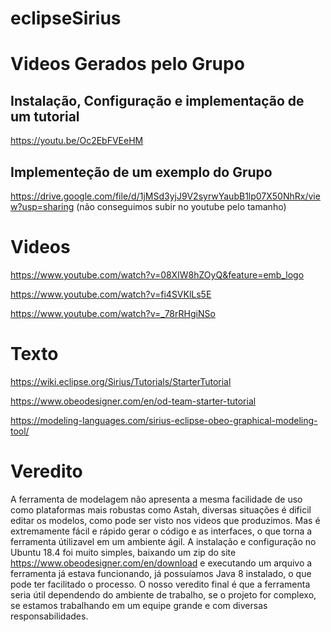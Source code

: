 # eclipseSirius

# Videos Gerados pelo Grupo

## Instalação, Configuração e implementação de um tutorial

https://youtu.be/Oc2EbFVEeHM

## Implementeção de um exemplo do Grupo

https://drive.google.com/file/d/1jMSd3yjJ9V2syrwYaubB1lp07X50NhRx/view?usp=sharing
(não conseguimos subir no youtube pelo tamanho)

# Videos

https://www.youtube.com/watch?v=08XIW8hZOyQ&feature=emb_logo

https://www.youtube.com/watch?v=fi4SVKlLs5E

https://www.youtube.com/watch?v=_78rRHgiNSo

# Texto

https://wiki.eclipse.org/Sirius/Tutorials/StarterTutorial

https://www.obeodesigner.com/en/od-team-starter-tutorial

https://modeling-languages.com/sirius-eclipse-obeo-graphical-modeling-tool/

# Veredito

A ferramenta de modelagem não apresenta a mesma facilidade de uso como plataformas mais robustas como Astah, diversas situações é dificil editar os modelos, como pode ser visto nos videos que produzimos. Mas é extremamente fácil e rápido gerar o código e as interfaces, o que torna a ferramenta útilizavel em um ambiente ágil. A instalação e configuração no Ubuntu 18.4 foi muito simples, baixando um zip do site https://www.obeodesigner.com/en/download e executando um arquivo a ferramenta já estava funcionando, já possuíamos Java 8 instalado, o que pode ter facilitado o processo. O nosso veredito final é que a ferramenta seria útil dependendo do ambiente de trabalho, se o projeto for complexo, se estamos trabalhando em um equipe grande e com diversas responsabilidades.
